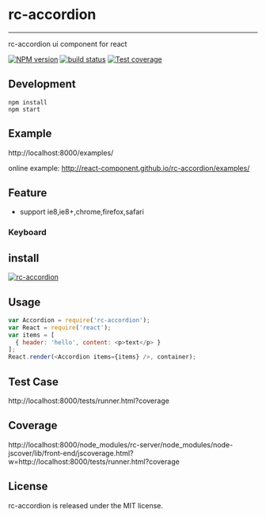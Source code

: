 # rc-accordion
---

rc-accordion ui component for react

[![NPM version][npm-image]][npm-url]
[![build status][travis-image]][travis-url]
[![Test coverage][coveralls-image]][coveralls-url]

[npm-image]: http://img.shields.io/npm/v/rc-accordion.svg?style=flat-square
[npm-url]: http://npmjs.org/package/rc-accordion
[travis-image]: https://img.shields.io/travis/react-component/rc-accordion.svg?style=flat-square
[travis-url]: https://travis-ci.org/react-component/rc-accordion
[coveralls-image]: https://img.shields.io/coveralls/react-component/rc-accordion.svg?style=flat-square
[coveralls-url]: https://coveralls.io/r/react-component/rc-accordion?branch=master

## Development

```
npm install
npm start
```

## Example

http://localhost:8000/examples/

online example: http://react-component.github.io/rc-accordion/examples/


## Feature

* support ie8,ie8+,chrome,firefox,safari

### Keyboard



## install

[![rc-accordion](https://nodei.co/npm/rc-accordion.png)](https://npmjs.org/package/rc-accordion)

## Usage

```js
var Accordion = require('rc-accordion');
var React = require('react');
var items = [
  { header: 'hello', content: <p>text</p> }
];
React.render(<Accordion items={items} />, container);
```

## Test Case

http://localhost:8000/tests/runner.html?coverage

## Coverage

http://localhost:8000/node_modules/rc-server/node_modules/node-jscover/lib/front-end/jscoverage.html?w=http://localhost:8000/tests/runner.html?coverage

## License

rc-accordion is released under the MIT license.
